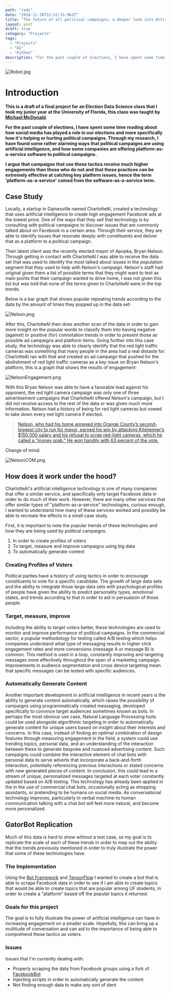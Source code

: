 ```yaml
---
path: "/eds"
date: "2018-11-30T12:12:33.962Z"
title: "The future of all political campaigns; a deeper look into Artificial Intelligence, bots, and the rise of platform-as-a-service."
layout: post
draft: true
category: "Projects"
tags:
  - "Projects"
  - "AI"
  - "Python"
description: "For the past couple of elections, I have spent some time reading about how social media has played a role in our elections and more specifically how it's helping or hurting political campaigns. Through my research, I have found some rather alarming ways that political campaigns are using artificial intelligence, and how some companies are offering platform-as-a-service software to political campaigns."
---
```


![Robot.jpg](https://github.com/tfaieta/tfaieta.com/raw/develop/src/assets/images/robot.jpeg)

# **Introduction**
**This is a draft of a final project for an Election Data Science class that I took my junior year at the University of Florida, this class was taught by [Michael McDonald](https://twitter.com/ElectProject).**

**For the past couple of elections, I have spent some time reading about how social media has played a role in our elections and more specifically how it's helping or hurting political campaigns. Through my research, I have found some rather alarming ways that political campaigns are using artificial intelligence, and how some companies are offering platform-as-a-service software to political campaigns.**

**I argue that campaigns that use these tactics receive much higher engagements than those who do not and that these practices can be extremely effective at catching key platform issues, hence the term 'platform-as-a-service' coined from the software-as-a-service term.**

## **Case Study**

Locally, a startup in Gainesville named CharlotteAI, created a technology that uses artificial intelligence to create high engagement Facebook ads at the lowest price. One of the ways that they sell that technology is by consulting with political campaigns to discover issues that are commonly talked about on Facebook in a certain area. Through their service, they are able to identify issues that resonate deeply with constituents and deliver that as a platform to a political campaign. 

Their latest client was the recently elected mayor of Apopka, Bryan Nelson. Through getting in contact with CharlotteAI I was able to receive the data set that was used to identify the most talked about issues in the population segment that they used to help with Nelson's campaign. Nelson's staff had original given them a list of possible terms that they might want to test as main points that their campaign wanted to drive home, I was not given this list but was told that none of the terms given to CharlotteAI were in the top trends. 

Below is a bar graph that shows popular repeating trends according to the data by the amount of times they popped up in the data set:

![Nelson.png](https://github.com/tfaieta/tfaieta.com/raw/develop/src/assets/images/nelsonWTrends.png)

After this, CharlotteAI then does another scan of the data in order to gain more insight on the popular words to classify them into having negative (against) or positive (for) connotation trends in order to present those as possible ad campaigns and platform items. Going further into this case study, the technology was able to clearly identify that the red light traffic cameras was something that many people in the area had a real distaste for. CharlotteAI ran with that and created an ad campaign that pushed for the abolishment of red light traffic cameras as a key issue on Bryan Nelson's platform, this is a graph that shows the results of engagement: 

![NelsonEngagement.png](https://github.com/tfaieta/tfaieta.com/raw/develop/src/assets/images/nelson2.png)

With this Bryan Nelson was able to have a favorable lead against his opponent, the red light camera campaign was only one of three advertisement campaigns that CharlotteAI offered Nelson's campaign, but I did not receive access to the rest of the data or was given much more information. Nelson had a history of being for red light cameras but vowed to take down every red light camera if elected. 

>[Nelson, who had his home annexed into Orange County’s second-biggest city to run for mayor, earned his win by attacking Kilsheimer’s $150,000 salary and his refusal to scrap red-light cameras, which he called a “money grab.” He won handily with 63 percent of the vote.](https://www.orlandosentinel.com/news/orange/os-apopka-winter-park-mayor-election-20180313-story.html)

Change of mind:

![NelsonCOM.png](https://github.com/tfaieta/tfaieta.com/raw/develop/src/assets/images/nelsonCOM.png)


## **How does it work under the hood?**

CharlotteAI's artificial intelligence technology is one of many companies that offer a similar service, and specifically only target Facebook data in order to do much of their work. However, there are many other services that offer similar types of "platform-as-a-service" technologies, curious enough, I wanted to understand how many of these services worked and possibly be able to recreate the effects in a small case study.

First, it is important to note the popular trends of these technologies and how they are being used by political campaigns. 
1. In order to create profiles of voters
2. To target, measure and improve campaigns using big data
3. To automatically generate content 

### **Creating Profiles of Voters**
Political parties have a history of using tactics in order to encourage constituents to vote for a specific candidate. The growth of large data sets and the ability to integrate those large data sets with psychological profiles of people have given the ability to predict personality types, emotional states, and trends according to that in order to aid in persuasion of those people. 

### **Target, measure, improve**
Including the ability to target voters better, these technologies are used to monitor and improve performance of political campaigns. In the commercial sector, a popular methodology for testing called  A/B testing which helps companies understand what type of messaging results in higher click engagement rates and more conversions (message A or message B) is common. This method is used in a loop, constantly improving and targeting messages more effectively throughout the span of a marketing campaign. Improvements in audience segmentation and cross device targeting mean that specific messages can be tested with specific audiences. 

### **Automatically Generate Content**
Another important development in artificial intelligence in recent years is the ability to generate content automatically, which raises the possibility of campaigns using programmatically created messaging, developed specifically to convince target audiences sometimes known as bots. In perhaps the most obvious use case, Natural Language Processing tools could be used alongside algorithmic targeting in order to automatically generate content for unique users based on insight about their interests and concerns. In this case, instead of finding an optimal combination of design features through measuring engagement in the field, a system could use trending topics, personal data, and an understanding of the interaction between these to generate bespoke and nuanced advertising content. Such campaigns could combine the interactive element of chat bots with personal data to serve adverts that incorporate a back-and-forth interaction, potentially referencing previous interactions or stated concerns with new generated pieces of content. In conclusion, this could lead to a stream of unique, personalized messages targeted at each voter constantly updated based on A/B testing.  This technology has already been applied in the in the use of commercial chat bots, occasionally acting as shopping assistants, or pretending to be humans on social media. As conversational technology improves, particularly in verbal machine-to human communication talking with a chat bot will feel more natural, and become more personalized. 

## **GatorBot Replication**

Much of this data is hard to show without a test case, so my goal is to replicate the scale of each of these trends in order to map out the ability that the trends previously mentioned in order to truly illustrate the power that some of these technologies have.

### The Implementation

Using the [Bot Framework](https://dev.botframework.com) and [TensorFlow](https://github.com/tensorflow/tensorflow) I wanted to create a bot that is able to scrape Facebook data in order to see if I am able to create topics that would be able to create topics that are popular among UF students, in order to create a "platform" based off the popular topics it returned.

### Goals for this project

The goal is to fully illustrate the power of artificial intelligence can have in increasing engagement on a smaller scale. Hopefully, this can bring up a multitude of conversation and can aid to the importance of being able to comprehend these tactics as voters.

### Issues
Issues that I'm currently dealing with:
* Properly scraping the data from Facebook groups using a fork of [FacebookBot](https://github.com/hikaruAi/FacebookBot)
* Injecting scripts in order to automatically generate the content
* Not finding enough data to make any sort of dent